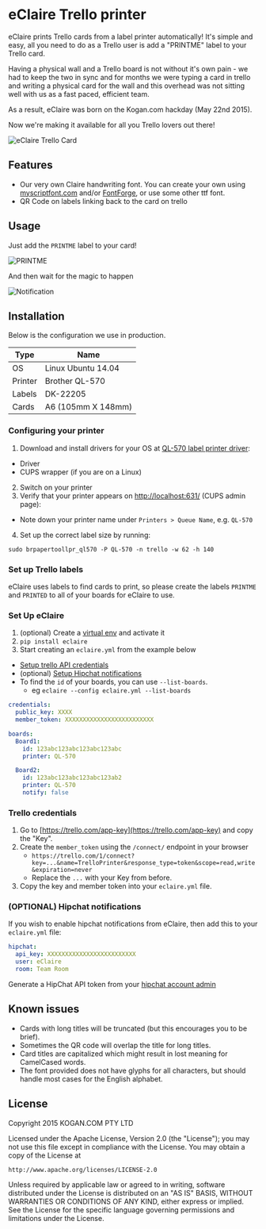 # eClaire Trello printer

eClaire prints Trello cards from a label printer automatically! It's simple and easy, all you need to do as a Trello user is add a "PRINTME" label to your Trello card. 

Having a physical wall and a Trello board is not without it's own pain - we had to keep the two in sync and for months we were typing a card in trello and writing a physical card for the wall and this overhead was not sitting well with us as a fast paced, efficient team.

As a result, eClaire was born on the Kogan.com hackday (May 22nd 2015). 

Now we're making it available for all you Trello lovers out there!

![eClaire Trello Card](https://static1.squarespace.com/static/5664c2f3e4b0957c43aa14f4/t/567b6054c647adf832e5714a/1450926177303/?format=750w)

## Features

- Our very own Claire handwriting font. You can create your own using [myscriptfont.com](http://www.myscriptfont.com/) and/or [FontForge](https://fontforge.github.io/), or use some other ttf font.
- QR Code on labels linking back to the card on trello

## Usage

Just add the `PRINTME` label to your card!

![PRINTME](https://cloud.githubusercontent.com/assets/849426/11989332/21f848f8-aa4f-11e5-85c1-8888db6c20f2.png)

And then wait for the magic to happen

![Notification](https://cloud.githubusercontent.com/assets/849426/11989347/6de5b264-aa4f-11e5-88b4-e7dbbaf2c400.png)

## Installation
Below is the configuration we use in production.

|Type   |Name              |
|-------|------------------|
|OS     |Linux Ubuntu 14.04|
|Printer|Brother QL-570    |
|Labels |DK-22205          |
|Cards  |A6 (105mm X 148mm)|

### Configuring your printer

1. Download and install drivers for your OS at [QL-570 label printer driver](http://support.brother.com/g/b/downloadtop.aspx?c=au&lang=en&prod=lpql570eas):
  - Driver
  - CUPS wrapper (if you are on a Linux)
2. Switch on your printer
3. Verify that your printer appears on [http://localhost:631/](http://localhost:631/) (CUPS admin page):
  - Note down your printer name under `Printers > Queue Name`, e.g. `QL-570`
4. Set up the correct label size by running:
  
  `sudo brpapertoollpr_ql570 -P QL-570 -n trello -w 62 -h 140`

### Set up Trello labels

eClaire uses labels to find cards to print, so please create the labels `PRINTME` and `PRINTED` to
all of your boards for eClaire to use.

### Set Up eClaire
1. (optional) Create a [virtual env](http://docs.python-guide.org/en/latest/dev/virtualenvs/) and activate it
2. `pip install eclaire`
3. Start creating an `eclaire.yml` from the example below
  - [Setup trello API credentials](#trello-credentials)
  - (optional) [Setup Hipchat notifications](#optional-hipchat-notifications)
  - To find the `id` of your boards, you can use `--list-boards`.
    - eg `eclaire --config eclaire.yml --list-boards`

```yaml
credentials:
  public_key: XXXX
  member_token: XXXXXXXXXXXXXXXXXXXXXXXXX

boards:
  Board1:
    id: 123abc123abc123abc123abc
    printer: QL-570

  Board2:
    id: 123abc123abc123abc123ab2
    printer: QL-570
    notify: false
```

### Trello credentials

1. Go to [https://trello.com/app-key](https://trello.com/app-key) and copy the "Key".
2. Create the `member_token` using the `/connect/` endpoint in your browser
   - `https://trello.com/1/connect?key=...&name=TrelloPrinter&response_type=token&scope=read,write&expiration=never`
   - Replace the `...` with your Key from before.
3. Copy the key and member token into your `eclaire.yml` file.

### (OPTIONAL) Hipchat notifications

If you wish to enable hipchat notifications from eClaire, then add this to your `eclaire.yml` file:

```yaml
hipchat:
  api_key: XXXXXXXXXXXXXXXXXXXXXXXXX
  user: eClaire
  room: Team Room
```

Generate a HipChat API token from your [hipchat account admin](https://www.hipchat.com/admin/api)


## Known issues

- Cards with long titles will be truncated (but this encourages you to be brief).
- Sometimes the QR code will overlap the title for long titles.
- Card titles are capitalized which might result in lost meaning for CamelCased words.
- The font provided does not have glyphs for all characters, but should handle most cases for the English alphabet.

## License

Copyright 2015 KOGAN.COM PTY LTD

Licensed under the Apache License, Version 2.0 (the "License");
you may not use this file except in compliance with the License.
You may obtain a copy of the License at

    http://www.apache.org/licenses/LICENSE-2.0

Unless required by applicable law or agreed to in writing, software
distributed under the License is distributed on an "AS IS" BASIS,
WITHOUT WARRANTIES OR CONDITIONS OF ANY KIND, either express or implied.
See the License for the specific language governing permissions and
limitations under the License.
